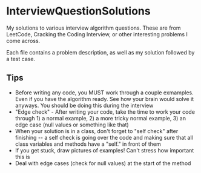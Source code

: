 # InterviewQuestionSolutions
My solutions to various interview algorithm questions. These are from LeetCode, Cracking the Coding Interview, or other interesting problems I come across.

Each file contains a problem description, as well as my solution followed by a test case.

## Tips
- Before writing any code, you MUST work through a couple exmamples. Even if you have the algorithm ready. See how your brain would solve it anyways. You should be doing this during the interview
- "Edge check" - After writing your code, take the time to work your code through 1) a normal example, 2) a more tricky normal example, 3) an edge case (null values or something like that)
- When your solution is in a class, don't forget to "self check" after finishing -- a self check is going over the code and making sure that all class variables and methods have a "self." in front of them
- If you get stuck, draw pictures of examples! Can't stress how important this is
- Deal with edge cases (check for null values) at the start of the method
